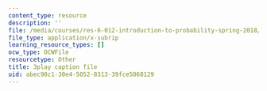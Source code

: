 ```yaml
---
content_type: resource
description: ''
file: /media/courses/res-6-012-introduction-to-probability-spring-2018/abec90c130e45052831339fce5068129_r_rzDNLODQw.vtt
file_type: application/x-subrip
learning_resource_types: []
ocw_type: OCWFile
resourcetype: Other
title: 3play caption file
uid: abec90c1-30e4-5052-8313-39fce5068129
---
```

